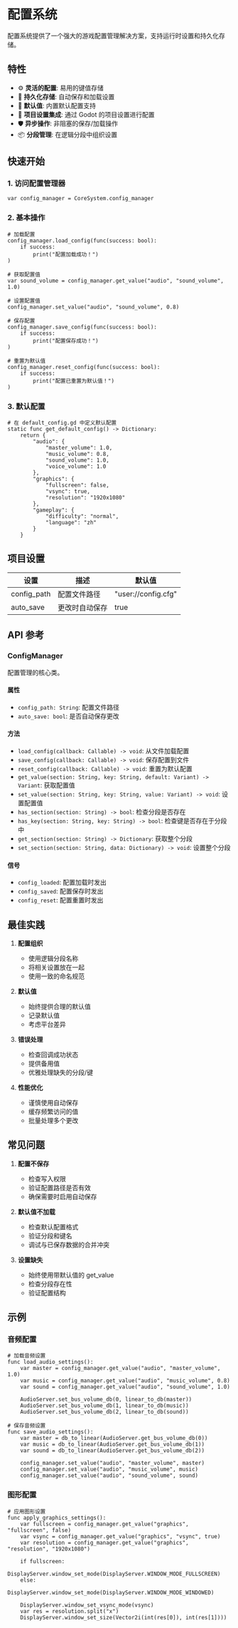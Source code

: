 # 配置系统

配置系统提供了一个强大的游戏配置管理解决方案，支持运行时设置和持久化存储。

## 特性

- ⚙️ **灵活的配置**: 易用的键值存储
- 💾 **持久化存储**: 自动保存和加载设置
- 🔄 **默认值**: 内置默认配置支持
- 🔌 **项目设置集成**: 通过 Godot 的项目设置进行配置
- 🛡️ **异步操作**: 非阻塞的保存/加载操作
- 📦 **分段管理**: 在逻辑分段中组织设置

## 快速开始

### 1. 访问配置管理器

```gdscript
var config_manager = CoreSystem.config_manager
```

### 2. 基本操作

```gdscript
# 加载配置
config_manager.load_config(func(success: bool):
    if success:
        print("配置加载成功！")
)

# 获取配置值
var sound_volume = config_manager.get_value("audio", "sound_volume", 1.0)

# 设置配置值
config_manager.set_value("audio", "sound_volume", 0.8)

# 保存配置
config_manager.save_config(func(success: bool):
    if success:
        print("配置保存成功！")
)

# 重置为默认值
config_manager.reset_config(func(success: bool):
    if success:
        print("配置已重置为默认值！")
)
```

### 3. 默认配置

```gdscript
# 在 default_config.gd 中定义默认配置
static func get_default_config() -> Dictionary:
    return {
        "audio": {
            "master_volume": 1.0,
            "music_volume": 0.8,
            "sound_volume": 1.0,
            "voice_volume": 1.0
        },
        "graphics": {
            "fullscreen": false,
            "vsync": true,
            "resolution": "1920x1080"
        },
        "gameplay": {
            "difficulty": "normal",
            "language": "zh"
        }
    }
```

## 项目设置

| 设置 | 描述 | 默认值 |
|---------|-------------|---------|
| config_path | 配置文件路径 | "user://config.cfg" |
| auto_save | 更改时自动保存 | true |

## API 参考

### ConfigManager

配置管理的核心类。

#### 属性
- `config_path: String`: 配置文件路径
- `auto_save: bool`: 是否自动保存更改

#### 方法
- `load_config(callback: Callable) -> void`: 从文件加载配置
- `save_config(callback: Callable) -> void`: 保存配置到文件
- `reset_config(callback: Callable) -> void`: 重置为默认配置
- `get_value(section: String, key: String, default: Variant) -> Variant`: 获取配置值
- `set_value(section: String, key: String, value: Variant) -> void`: 设置配置值
- `has_section(section: String) -> bool`: 检查分段是否存在
- `has_key(section: String, key: String) -> bool`: 检查键是否存在于分段中
- `get_section(section: String) -> Dictionary`: 获取整个分段
- `set_section(section: String, data: Dictionary) -> void`: 设置整个分段

#### 信号
- `config_loaded`: 配置加载时发出
- `config_saved`: 配置保存时发出
- `config_reset`: 配置重置时发出

## 最佳实践

1. **配置组织**
   - 使用逻辑分段名称
   - 将相关设置放在一起
   - 使用一致的命名规范

2. **默认值**
   - 始终提供合理的默认值
   - 记录默认值
   - 考虑平台差异

3. **错误处理**
   - 检查回调成功状态
   - 提供备用值
   - 优雅处理缺失的分段/键

4. **性能优化**
   - 谨慎使用自动保存
   - 缓存频繁访问的值
   - 批量处理多个更改

## 常见问题

1. **配置不保存**
   - 检查写入权限
   - 验证配置路径是否有效
   - 确保需要时启用自动保存

2. **默认值不加载**
   - 检查默认配置格式
   - 验证分段和键名
   - 调试与已保存数据的合并冲突

3. **设置缺失**
   - 始终使用带默认值的 get_value
   - 检查分段存在性
   - 验证配置结构

## 示例

### 音频配置

```gdscript
# 加载音频设置
func load_audio_settings():
    var master = config_manager.get_value("audio", "master_volume", 1.0)
    var music = config_manager.get_value("audio", "music_volume", 0.8)
    var sound = config_manager.get_value("audio", "sound_volume", 1.0)
    
    AudioServer.set_bus_volume_db(0, linear_to_db(master))
    AudioServer.set_bus_volume_db(1, linear_to_db(music))
    AudioServer.set_bus_volume_db(2, linear_to_db(sound))

# 保存音频设置
func save_audio_settings():
    var master = db_to_linear(AudioServer.get_bus_volume_db(0))
    var music = db_to_linear(AudioServer.get_bus_volume_db(1))
    var sound = db_to_linear(AudioServer.get_bus_volume_db(2))
    
    config_manager.set_value("audio", "master_volume", master)
    config_manager.set_value("audio", "music_volume", music)
    config_manager.set_value("audio", "sound_volume", sound)
```

### 图形配置

```gdscript
# 应用图形设置
func apply_graphics_settings():
    var fullscreen = config_manager.get_value("graphics", "fullscreen", false)
    var vsync = config_manager.get_value("graphics", "vsync", true)
    var resolution = config_manager.get_value("graphics", "resolution", "1920x1080")
    
    if fullscreen:
        DisplayServer.window_set_mode(DisplayServer.WINDOW_MODE_FULLSCREEN)
    else:
        DisplayServer.window_set_mode(DisplayServer.WINDOW_MODE_WINDOWED)
    
    DisplayServer.window_set_vsync_mode(vsync)
    var res = resolution.split("x")
    DisplayServer.window_set_size(Vector2i(int(res[0]), int(res[1])))
```
